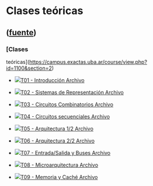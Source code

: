 # Clases teóricas
([fuente](https://campus.exactas.uba.ar/course/view.php?id=1100&section=2))
---
### [Clases
teóricas](https://campus.exactas.uba.ar/course/view.php?id=1100&section=2)

  - [![ ](https://campus.exactas.uba.ar/theme/image.php/aardvark/core/1524752928/f/pdf-24)T01 - Introducción Archivo](https://campus.exactas.uba.ar/mod/resource/view.php?id=60120)

  - [![ ](https://campus.exactas.uba.ar/theme/image.php/aardvark/core/1524752928/f/pdf-24)T02 - Sistemas de Representación Archivo](https://campus.exactas.uba.ar/mod/resource/view.php?id=60121)

  - [![ ](https://campus.exactas.uba.ar/theme/image.php/aardvark/core/1524752928/f/pdf-24)T03 - Circuitos Combinatorios Archivo](https://campus.exactas.uba.ar/mod/resource/view.php?id=60122)

  - [![ ](https://campus.exactas.uba.ar/theme/image.php/aardvark/core/1524752928/f/pdf-24)T04 - Circuitos secuenciales Archivo](https://campus.exactas.uba.ar/mod/resource/view.php?id=60621)

  - [![ ](https://campus.exactas.uba.ar/theme/image.php/aardvark/core/1524752928/f/pdf-24)T05 - Arquitectura 1/2 Archivo](https://campus.exactas.uba.ar/mod/resource/view.php?id=60822)

  - [![ ](https://campus.exactas.uba.ar/theme/image.php/aardvark/core/1524752928/f/pdf-24)T06 - Arquitectura 2/2 Archivo](https://campus.exactas.uba.ar/mod/resource/view.php?id=61271)

  - [![ ](https://campus.exactas.uba.ar/theme/image.php/aardvark/core/1524752928/f/pdf-24)T07 - Entrada/Salida y Buses Archivo](https://campus.exactas.uba.ar/mod/resource/view.php?id=62007)

  - [![ ](https://campus.exactas.uba.ar/theme/image.php/aardvark/core/1524752928/f/pdf-24)T08 - Microarquitectura Archivo](https://campus.exactas.uba.ar/mod/resource/view.php?id=62775)

  - [![ ](https://campus.exactas.uba.ar/theme/image.php/aardvark/core/1524752928/f/pdf-24)T09 - Memoria y Caché Archivo](https://campus.exactas.uba.ar/mod/resource/view.php?id=62776)

